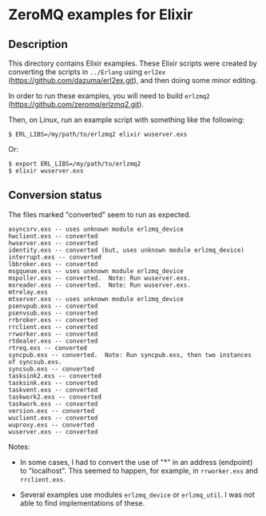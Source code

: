 # ZeroMQ examples for Elixir

## Description

This directory contains Elixir examples.  These Elixir scripts were
created by converting the scripts in `../Erlang` using `erl2ex`
(https://github.com/dazuma/erl2ex.git), and then doing some minor
editing.

In order to run these examples, you will need to build `erlzmq2`
(https://github.com/zeromq/erlzmq2.git).

Then, on Linux, run an example script with something like the
following:

```
$ ERL_LIBS=/my/path/to/erlzmq2 elixir wuserver.exs
```

Or:

```
$ export ERL_LIBS=/my/path/to/erlzmq2
$ elixir wuserver.exs
```

## Conversion status

The files marked "converted" seem to run as expected.

```
asyncsrv.exs -- uses unknown module erlzmq_device
hwclient.exs -- converted
hwserver.exs -- converted
identity.exs -- converted (but, uses unknown module erlzmq_device)
interrupt.exs -- converted
lbbroker.exs -- converted
msgqueue.exs -- uses unknown module erlzmq_device
mspoller.exs -- converted.  Note: Run wuserver.exs.
msreader.exs -- converted.  Note: Run wuserver.exs.
mtrelay.exs
mtserver.exs -- uses unknown module erlzmq_device
psenvpub.exs -- converted
psenvsub.exs -- converted
rrbroker.exs -- converted
rrclient.exs -- converted
rrworker.exs -- converted
rtdealer.exs -- converted
rtreq.exs -- converted
syncpub.exs -- converted.  Note: Run syncpub.exs, then two instances of syncsub.exs.
syncsub.exs -- converted
tasksink2.exs -- converted
tasksink.exs -- converted
taskvent.exs -- converted
taskwork2.exs -- converted
taskwork.exs -- converted
version.exs -- converted
wuclient.exs -- converted
wuproxy.exs -- converted
wuserver.exs -- converted
```

Notes:

* In some cases, I had to convert the use of "*" in an address
  (endpoint) to "localhost".  This seemed to happen, for example, in
  `rrworker.exs` and `rrclient.exs`.

* Several examples use modules `erlzmq_device` or `erlzmq_util`.  I
  was not able to find implementations of these.
